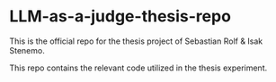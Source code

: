 # LLM-as-a-judge-thesis-repo

This is the official repo for the thesis project of Sebastian Rolf & Isak Stenemo.

This repo contains the relevant code utilized in the thesis experiment.
